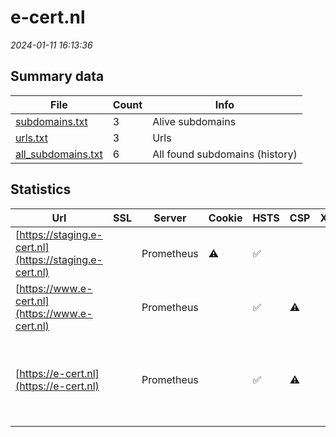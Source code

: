 # e-cert.nl
*2024-01-11 16:13:36*
## Summary data


| File       | Count | Info |
|------------|-------|------|
|[subdomains.txt](/data/e-cert.nl/subdomains.txt)|3|Alive subdomains|
|[urls.txt](/data/e-cert.nl/urls.txt)|3|Urls|
|[all_subdomains.txt](/data/e-cert.nl/all_subdomains.txt)|6|All found subdomains (history)|


## Statistics


| Url | SSL | Server | Cookie | HSTS | CSP | XFO | XXP | RP | Tech |Title |
|------------|-------|------|------|------|------|------|------|------|------|------|
|[https://staging.e-cert.nl](https://staging.e-cert.nl)| |Prometheus|:warning: |:white_check_mark: | | | :white_check_mark: | :white_check_mark: |HSTS||
|[https://www.e-cert.nl](https://www.e-cert.nl)| |Prometheus| |:white_check_mark: |:warning: | | :white_check_mark: | :white_check_mark: |HSTS|301 Moved Perman...|
|[https://e-cert.nl](https://e-cert.nl)| |Prometheus| |:white_check_mark: |:warning: | | :white_check_mark: | :white_check_mark: |HSTS MySQL PHP Redis Redis Object Cache WPML:4.6.8 WordPress|Home | e-CertNL|